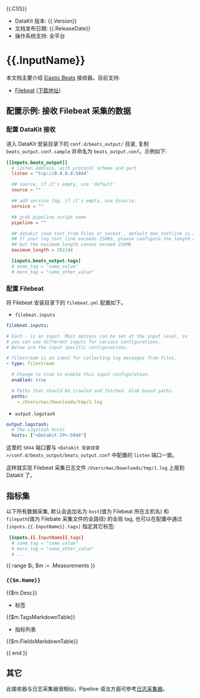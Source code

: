 {{.CSS}}

- DataKit 版本: {{.Version}}
- 文档发布日期: {{.ReleaseDate}}
- 操作系统支持: 全平台

# {{.InputName}}

本文档主要介绍 [Elastic Beats](https://www.elastic.co/products/beats/) 接收器。目前支持:

- [Filebeat](https://www.elastic.co/beats/filebeat/) ([下载地址](http://www.elastic.co/cn/downloads/past-releases/filebeat-7-17-3))

## 配置示例: 接收 Filebeat 采集的数据

### 配置 DataKit 接收

进入 DataKit 安装目录下的 `conf.d/beats_output/` 目录, 复制 `beats_output.conf.sample` 并命名为 `beats_output.conf`。示例如下: 

```toml
[[inputs.beats_output]]
  # listen address, with protocol scheme and port
  listen = "tcp://0.0.0.0:5044"

  ## source, if it's empty, use 'default'
  source = ""

  ## add service tag, if it's empty, use $source.
  service = ""

  ## grok pipeline script name
  pipeline = ""

  ## datakit read text from Files or Socket , default max_textline is 256k
  ## If your log text line exceeds 256Kb, please configure the length of your text,
  ## but the maximum length cannot exceed 256Mb
  maximum_length = 262144

  [inputs.beats_output.tags]
  # some_tag = "some_value"
  # more_tag = "some_other_value"
```

### 配置 Filebeat

将 Filebeat 安装目录下的 `filebeat.yml` 配置如下。

- `filebeat.inputs`

```yml
filebeat.inputs:

# Each - is an input. Most options can be set at the input level, so
# you can use different inputs for various configurations.
# Below are the input specific configurations.

# filestream is an input for collecting log messages from files.
- type: filestream

  # Change to true to enable this input configuration.
  enabled: true

  # Paths that should be crawled and fetched. Glob based paths.
  paths:
    - /Users/mac/Downloads/tmp/1.log
```

- `output.logstash`

```yml
output.logstash:
  # The Logstash hosts
  hosts: ["<Datakit-IP>:5044"]
```

这里的 `5044` 端口要与 `<Datakit 安装目录>/conf.d/beats_output/beats_output.conf` 中配置的 `listen` 端口一致。

这样就实现 Filebeat 采集日志文件 `/Users/mac/Downloads/tmp/1.log` 上报到 Datakit 了。

## 指标集

以下所有数据采集, 默认会追加名为 `host`(值为 Filebeat 所在主机名) 和 `filepath`(值为 Filebate 采集文件的全路径) 的全局 tag, 也可以在配置中通过 `[inputs.{{.InputName}}.tags]` 指定其它标签:

``` toml
 [inputs.{{.InputName}}.tags]
  # some_tag = "some_value"
  # more_tag = "some_other_value"
  # ...
```

{{ range $i, $m := .Measurements }}

### `{{$m.Name}}`

{{$m.Desc}}

-  标签

{{$m.TagsMarkdownTable}}

- 指标列表

{{$m.FieldsMarkdownTable}}

{{ end }} 

## 其它

此接收器与日志采集器很相似，Pipeline 语法方面可参考[日志采集器](logging)。
